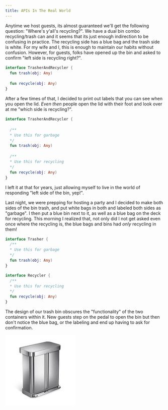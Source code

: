 ```yaml
---
title: APIs In The Real World
---
```


Anytime we host guests, its almost guaranteed we'll get the following question: "Where's y'all's recycling?". We have a dual bin combo recycling/trash can and it seems that its just enough indirection to be confusing in practice. The recycling side has a blue bag and the trash side is white. For my wife and I, this is enough to maintain our habits without confusion. However, for guests, folks have opened up the bin and asked to confirm "left side is recycling right?". 

```kotlin
interface TrasherAndRecycler {
  fun trash(obj: Any)

  fun recycle(obj: Any)
}
```

After a few times of that, I decided to print out labels that you can see when you open the lid. _Even then_ people open the lid with their foot and look over at me "which side is recycling?".

```kotlin
interface TrasherAndRecycler {

  /**
  * Use this for garbage
  */
  fun trash(obj: Any)

  /**
  * Use this for recycling
  */
  fun recycle(obj: Any)
}
```

I left it at that for years, just allowing myself to live in the world of responding "left side of the bin, yep!". 

Last night, we were prepping for hosting a party and I decided to make both sides of the bin trash, and put white bags in both and labeled both sides as "garbage". I then put a blue bin next to it, as well as a blue bag on the deck for recycling. This morning I realized that, not only did I not get asked even once where the recycling is, the blue bags and bins had _only_ recycling in them!

```kotlin
interface Trasher {
  /**
  * Use this for garbage
  */
  fun trash(obj: Any)
}
```

```kotlin
interface Recycler {
  /**
  * Use this for recycling
  */
  fun recycle(obj: Any)
}
```

The design of our trash bin obscures the "functionality" of the two containers within it. New guests step on the pedal to open the bin but then don't notice the blue bag, or the labeling and end up having to ask for confirmation.

![](/assets/image/trash-bin.jpg)